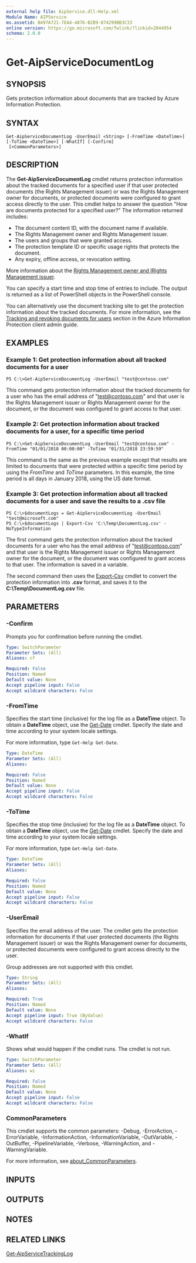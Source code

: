 ```yaml
---
external help file: AipService.dll-Help.xml
Module Name: AIPService
ms.assetid: B497A721-7EA4-4876-B2B9-874299BB3C33
online version: https://go.microsoft.com/fwlink/?linkid=2044954
schema: 2.0.0
---
```


# Get-AipServiceDocumentLog

## SYNOPSIS
Gets protection information about documents that are tracked by Azure Information Protection.

## SYNTAX

```
Get-AipServiceDocumentLog -UserEmail <String> [-FromTime <DateTime>] [-ToTime <DateTime>] [-WhatIf] [-Confirm]
 [<CommonParameters>]
```

## DESCRIPTION
The **Get-AipServiceDocumentLog** cmdlet returns protection information about the tracked documents for a specified user if that user protected documents (the Rights Management issuer) or was the Rights Management owner for documents, or protected documents were configured to grant access directly to the user. This cmdlet helps to answer the question "How are documents protected for a specified user?" The information returned includes:

- The document content ID, with the document name if available.
- The Rights Management owner and Rights Management issuer.
- The users and groups that were granted access.
- The protection template ID or specific usage rights that protects the document.
- Any expiry, offline access, or revocation setting.

More information about the [Rights Management owner and IRights Management issuer](/information-protection/deploy-use/configure-usage-rights#rights-management-issuer-and-rights-management-owner).

You can specify a start time and stop time of entries to include. The output is returned as a list of PowerShell objects in the PowerShell console.

You can alternatively use the document tracking site to get the protection information about the tracked documents. For more information, see the [Tracking and revoking documents for users](/information-protection/rms-client/client-admin-guide-document-tracking#tracking-and-revoking-documents-for-users) section in the Azure Information Protection client admin guide.

## EXAMPLES

### Example 1: Get protection information about all tracked documents for a user
```
PS C:\>Get-AipServiceDocumentLog -UserEmail "test@contoso.com"
```

This command gets protection information about the tracked documents for a user who has the email address of "test@contoso.com" and that user is the Rights Management issuer or Rights Management owner for the document, or the document was configured to grant access to that user.

### Example 2: Get protection information about tracked documents for a user, for a specific time period
```
PS C:\>Get-AipServiceDocumentLog -UserEmail "test@contoso.com" -FromTime "01/01/2018 00:00:00" -ToTime "01/31/2018 23:59:59"
```

This command is the same as the previous example except that results are limited to documents that were protected within a specific time period by using the *FromTime* and *ToTime* parameters. In this example, the time period is all days in January 2018, using the US date format.

### Example 3: Get protection information about all tracked documents for a user and save the results to a .csv file
```
PS C:\>$documentLogs = Get-AipServiceDocumentLog -UserEmail "test@microsoft.com"
PS C:\>$documentLogs | Export-Csv 'C:\Temp\DocumentLog.csv' -NoTypeInformation
```

The first command gets the protection information about the tracked documents for a user who has the email address of "test@contoso.com" and that user is the Rights Management issuer or Rights Management owner for the document, or the document was configured to grant access to that user. The information is saved in a variable.

The second command then uses the [Export-Csv](/powershell/module/microsoft.powershell.utility/export-csv?view=powershell-4.0) cmdlet to convert the protection information into **.csv** format, and saves it to the **C:\Temp\DocumentLog.csv** file.

## PARAMETERS

### -Confirm
Prompts you for confirmation before running the cmdlet.

```yaml
Type: SwitchParameter
Parameter Sets: (All)
Aliases: cf

Required: False
Position: Named
Default value: None
Accept pipeline input: False
Accept wildcard characters: False
```

### -FromTime
Specifies the start time (inclusive) for the log file as a **DateTime** object. To obtain a **DateTime** object, use the [Get-Date](/powershell/module/Microsoft.PowerShell.Utility/Get-Date?viewFallbackFrom=powershell-4.0) cmdlet. Specify the date and time according to your system locale settings. 

For more information, type `Get-Help Get-Date`.

```yaml
Type: DateTime
Parameter Sets: (All)
Aliases:

Required: False
Position: Named
Default value: None
Accept pipeline input: False
Accept wildcard characters: False
```

### -ToTime
Specifies the stop time (inclusive) for the log file as a **DateTime** object. To obtain a **DateTime** object, use the [Get-Date](/powershell/module/Microsoft.PowerShell.Utility/Get-Date?viewFallbackFrom=powershell-4.0) cmdlet. Specify the date and time according to your system locale settings. 

For more information, type `Get-Help Get-Date`.

```yaml
Type: DateTime
Parameter Sets: (All)
Aliases:

Required: False
Position: Named
Default value: None
Accept pipeline input: False
Accept wildcard characters: False
```

### -UserEmail
Specifies the email address of the user. The cmdlet gets the protection information for documents if that user protected documents (the Rights Management issuer) or was the Rights Management owner for documents, or protected documents were configured to grant access directly to the user. 

Group addresses are not supported with this cmdlet. 

```yaml
Type: String
Parameter Sets: (All)
Aliases:

Required: True
Position: Named
Default value: None
Accept pipeline input: True (ByValue)
Accept wildcard characters: False
```

### -WhatIf
Shows what would happen if the cmdlet runs. The cmdlet is not run.

```yaml
Type: SwitchParameter
Parameter Sets: (All)
Aliases: wi

Required: False
Position: Named
Default value: None
Accept pipeline input: False
Accept wildcard characters: False
```

### CommonParameters
This cmdlet supports the common parameters: -Debug, -ErrorAction, -ErrorVariable, -InformationAction, -InformationVariable, -OutVariable, -OutBuffer, -PipelineVariable, -Verbose, -WarningAction, and -WarningVariable. 

For more information, see [about_CommonParameters](/powershell/module/microsoft.powershell.core/about/about_commonparameters).

## INPUTS

## OUTPUTS

## NOTES

## RELATED LINKS

[Get-AipServiceTrackingLog](./Get-AipServiceTrackingLog.md)